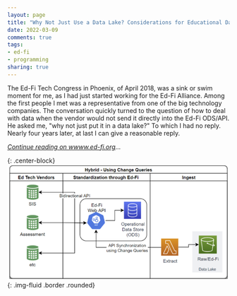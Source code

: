 ```yaml
---
layout: page
title: "Why Not Just Use a Data Lake? Considerations for Educational Data in the Ed-Fi Ecosystem"
date: 2022-03-09
comments: true
tags:
- ed-fi
- programming
sharing: true
---
```


The Ed-Fi Tech Congress in Phoenix, of April 2018, was a sink or swim moment for
me, as I had just started working for the Ed-Fi Alliance. Among the first people
I met was a representative from one of the big technology companies. The
conversation quickly turned to the question of how to deal with data when the
vendor would not send it directly into the Ed-Fi ODS/API. He asked me, "why not
just put it in a data lake?" To which I had no reply. Nearly four years later,
at last I can give a reasonable reply.

_[Continue reading on wwww.ed-fi.org](https://www.ed-fi.org/blog/2022/03/why-not-just-use-a-data-lake-considerations-for-educational-data-in-the-ed-fi-ecosystem/)..._

{: .center-block}
![Diagram of extract from Ed-Fi API to Data Lake](/images/data-lake-768x400.webp){: .img-fluid .border .rounded}

